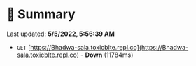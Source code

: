 # 📖 Summary
Last updated: **5/5/2022, 5:56:39 AM**

- `GET` [https://Bhadwa-sala.toxicblte.repl.co](https://Bhadwa-sala.toxicblte.repl.co) - **Down** (11784ms)

